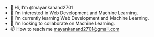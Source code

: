 - 👋 Hi, I’m @mayankanand2701
- 👀 I’m interested in Web Development and Machine Learning.
- 🌱 I’m currently learning  Web Development and Machine Learning.
- 💞️ I’m looking to collaborate on Machine Learning.
- 📫 How to reach me mayankanand2701@gmail.com

<!---
mayankanand2701/mayankanand2701 is a ✨ special ✨ repository because its `README.md` (this file) appears on your GitHub profile.
You can click the Preview link to take a look at your changes.
--->
